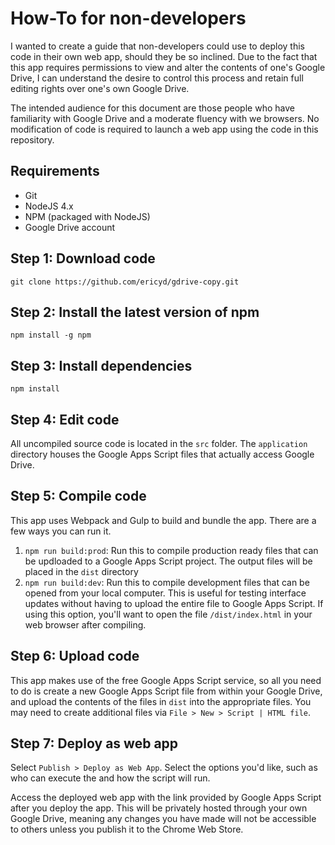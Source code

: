 # How-To for non-developers

I wanted to create a guide that non-developers could use to deploy this code in
their own web app, should they be so inclined. Due to the fact that this app
requires permissions to view and alter the contents of one's Google Drive, I can
understand the desire to control this process and retain full editing rights
over one's own Google Drive.

The intended audience for this document are those people who have familiarity
with Google Drive and a moderate fluency with we browsers. No modification of
code is required to launch a web app using the code in this repository.

## Requirements

* Git
* NodeJS 4.x
* NPM (packaged with NodeJS)
* Google Drive account

## Step 1: Download code

```
git clone https://github.com/ericyd/gdrive-copy.git
```

## Step 2: Install the latest version of npm

```
npm install -g npm
```

## Step 3: Install dependencies

```
npm install
```

## Step 4: Edit code

All uncompiled source code is located in the `src` folder. The `application`
directory houses the Google Apps Script files that actually access Google Drive.

## Step 5: Compile code

This app uses Webpack and Gulp to build and bundle the app. There are a few ways
you can run it.

1. `npm run build:prod`: Run this to compile production ready files that can be
   updloaded to a Google Apps Script project. The output files will be placed in
   the `dist` directory
2. `npm run build:dev`: Run this to compile development files that can be opened
   from your local computer. This is useful for testing interface updates
   without having to upload the entire file to Google Apps Script. If using this
   option, you'll want to open the file `/dist/index.html` in your web browser
   after compiling.

## Step 6: Upload code

This app makes use of the free Google Apps Script service, so all you need to do
is create a new Google Apps Script file from within your Google Drive, and
upload the contents of the files in `dist` into the appropriate files. You may
need to create additional files via `File > New > Script | HTML file`.

## Step 7: Deploy as web app

Select `Publish > Deploy as Web App`. Select the options you'd like, such as who
can execute the and how the script will run.

Access the deployed web app with the link provided by Google Apps Script after
you deploy the app. This will be privately hosted through your own Google Drive,
meaning any changes you have made will not be accessible to others unless you
publish it to the Chrome Web Store.
